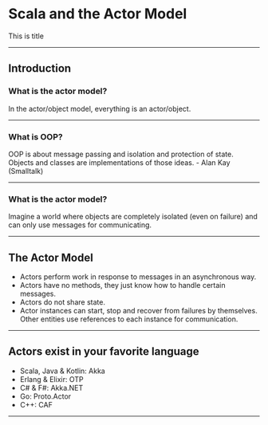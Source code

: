 # Scala and the Actor Model

This is title

---

## Introduction

### What is the actor model?

In the actor/object model, everything is an actor/object.

---

### What is OOP?

OOP is about message passing and isolation and protection of state. Objects and classes are implementations of those ideas. - Alan Kay (Smalltalk)

---

### What is the actor model?

Imagine a world where objects are completely isolated (even on failure) and can only use messages for communicating.

---

## The Actor Model

- Actors perform work in response to messages in an asynchronous way.
- Actors have no methods, they just know how to handle certain messages.
- Actors do not share state.
- Actor instances can start, stop and recover from failures by themselves. Other entities use references to each instance for communication.

---

## Actors exist in your favorite language

- Scala, Java & Kotlin: Akka
- Erlang & Elixir: OTP
- C# & F#: Akka.NET
- Go: Proto.Actor
- C++: CAF

---
